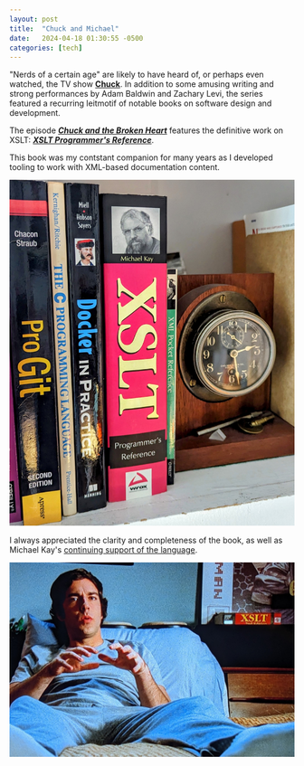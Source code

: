 ```yaml
---
layout: post
title:  "Chuck and Michael"
date:   2024-04-18 01:30:55 -0500
categories: [tech]
---
```

"Nerds of a certain age" are likely to have heard of, or perhaps even watched, the TV show [**Chuck**](https://en.wikipedia.org/wiki/Chuck_(TV_series)). In addition to some amusing writing and strong performances by Adam Baldwin and Zachary Levi, the series featured a recurring leitmotif of notable books on software design and development.

The episode [***Chuck and the Broken Heart***](https://en.wikipedia.org/wiki/Chuck_Versus_the_Broken_Heart) features the definitive work on XSLT: [***XSLT Programmer's Reference***](https://www.wiley.com/en-us/XSLT+2+0+Programmer's+Reference,+3rd+Edition-p-9780764576492).

This book was my contstant companion for many years as I developed tooling to work with XML-based documentation content. 

![Michael](/images/michael.jpg)

I always appreciated the clarity and completeness of the book, as well as Michael Kay's [continuing support of the language](https://stackoverflow.com/questions/75607587/using-additional-xml-tree-within-xslt-stylesheet-but-document-function-is-n).

![Chuck](/images/chuck.jpg)
